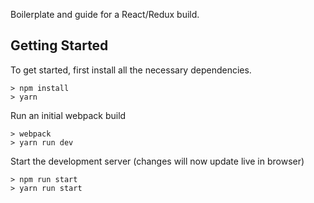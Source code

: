 Boilerplate and guide for a React/Redux build.

## Getting Started

To get started, first install all the necessary dependencies.
```
> npm install
> yarn
```

Run an initial webpack build
```
> webpack
> yarn run dev
```

Start the development server (changes will now update live in browser)
```
> npm run start
> yarn run start
```
